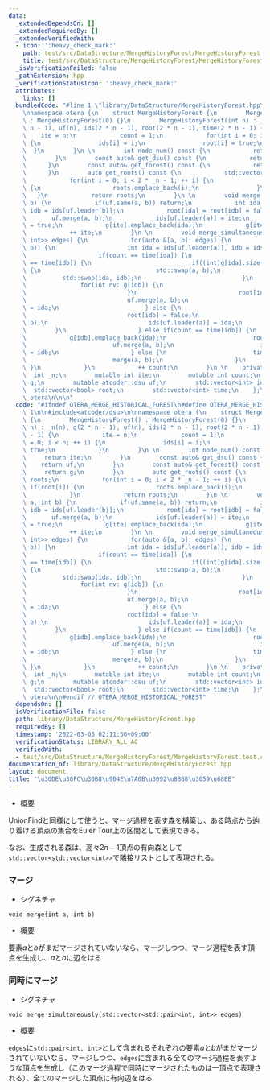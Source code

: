```yaml
---
data:
  _extendedDependsOn: []
  _extendedRequiredBy: []
  _extendedVerifiedWith:
  - icon: ':heavy_check_mark:'
    path: test/src/DataStructure/MergeHistoryForest/MergeHistoryForest.test.cpp
    title: test/src/DataStructure/MergeHistoryForest/MergeHistoryForest.test.cpp
  _isVerificationFailed: false
  _pathExtension: hpp
  _verificationStatusIcon: ':heavy_check_mark:'
  attributes:
    links: []
  bundledCode: "#line 1 \"library/DataStructure/MergeHistoryForest.hpp\"\n\n\n\n#include<atcoder/dsu>\n\
    \nnamespace otera {\n    struct MergeHistoryForest {\n        MergeHistoryForest()\
    \ : MergeHistoryForest(0) {}\n        MergeHistoryForest(int n) : _n(n), g(2 *\
    \ n - 1), uf(n), ids(2 * n - 1), root(2 * n - 1), time(2 * n - 1) {\n        \
    \    ite = n;\n            count = 1;\n            for(int i = 0; i < n; ++ i)\
    \ {\n                ids[i] = i;\n                root[i] = true;\n          \
    \  }\n        }\n \n        int node_num() const {\n            return ite;\n\
    \        }\n        const auto& get_dsu() const {\n            return uf;\n  \
    \      }\n        const auto& get_forest() const {\n            return g;\n  \
    \      }\n        auto get_roots() const {\n            std::vector<int> roots;\n\
    \            for(int i = 0; i < 2 * _n - 1; ++ i) {\n                if(root[i])\
    \ {\n                    roots.emplace_back(i);\n                }\n         \
    \   }\n            return roots;\n        }\n \n        void merge(int a, int\
    \ b) {\n            if(uf.same(a, b)) return;\n            int ida = ids[uf.leader(a)],\
    \ idb = ids[uf.leader(b)];\n            root[ida] = root[idb] = false;\n     \
    \       uf.merge(a, b);\n            ids[uf.leader(a)] = ite;\n            root[ite]\
    \ = true;\n            g[ite].emplace_back(ida);\n            g[ite].emplace_back(idb);\n\
    \            ++ ite;\n        }\n \n        void merge_simultaneously(std::vector<std::pair<int,\
    \ int>> edges) {\n            for(auto &[a, b]: edges) {\n                if(!uf.same(a,\
    \ b)) {\n                    int ida = ids[uf.leader(a)], idb = ids[uf.leader(b)];\n\
    \                    if(count == time[ida]) {\n                        if(count\
    \ == time[idb]) {\n                            if((int)g[ida].size() < (int)g[idb].size())\
    \ {\n                                std::swap(a, b);\n                      \
    \          std::swap(ida, idb);\n                            }\n             \
    \               for(int nv: g[idb]) {\n                                g[ida].emplace_back(nv);\n\
    \                            }\n                            root[idb] = false;\n\
    \                            uf.merge(a, b);\n                            ids[uf.leader(a)]\
    \ = ida;\n                        } else {\n                            g[ida].emplace_back(idb);\n\
    \                            root[idb] = false;\n                            uf.merge(a,\
    \ b);\n                            ids[uf.leader(a)] = ida;\n                \
    \        }\n                    } else if(count == time[idb]) {\n            \
    \            g[idb].emplace_back(ida);\n                        root[ida] = false;\n\
    \                        uf.merge(a, b);\n                        ids[uf.leader(a)]\
    \ = idb;\n                    } else {\n                        time[ite] = count;\n\
    \                        merge(a, b);\n                    }\n               \
    \ }\n            }\n            ++ count;\n        }\n \n    private:\n      \
    \  int _n;\n        mutable int ite;\n        mutable int count;\n        std::vector<std::vector<int>>\
    \ g;\n        mutable atcoder::dsu uf;\n        std::vector<int> ids;\n      \
    \  std::vector<bool> root;\n        std::vector<int> time;\n    };\n} // namespace\
    \ otera\n\n\n"
  code: "#ifndef OTERA_MERGE_HISTORICAL_FOREST\n#define OTERA_MERGE_HISTORICAL_FOREST\
    \ 1\n\n#include<atcoder/dsu>\n\nnamespace otera {\n    struct MergeHistoryForest\
    \ {\n        MergeHistoryForest() : MergeHistoryForest(0) {}\n        MergeHistoryForest(int\
    \ n) : _n(n), g(2 * n - 1), uf(n), ids(2 * n - 1), root(2 * n - 1), time(2 * n\
    \ - 1) {\n            ite = n;\n            count = 1;\n            for(int i\
    \ = 0; i < n; ++ i) {\n                ids[i] = i;\n                root[i] =\
    \ true;\n            }\n        }\n \n        int node_num() const {\n       \
    \     return ite;\n        }\n        const auto& get_dsu() const {\n        \
    \    return uf;\n        }\n        const auto& get_forest() const {\n       \
    \     return g;\n        }\n        auto get_roots() const {\n            std::vector<int>\
    \ roots;\n            for(int i = 0; i < 2 * _n - 1; ++ i) {\n               \
    \ if(root[i]) {\n                    roots.emplace_back(i);\n                }\n\
    \            }\n            return roots;\n        }\n \n        void merge(int\
    \ a, int b) {\n            if(uf.same(a, b)) return;\n            int ida = ids[uf.leader(a)],\
    \ idb = ids[uf.leader(b)];\n            root[ida] = root[idb] = false;\n     \
    \       uf.merge(a, b);\n            ids[uf.leader(a)] = ite;\n            root[ite]\
    \ = true;\n            g[ite].emplace_back(ida);\n            g[ite].emplace_back(idb);\n\
    \            ++ ite;\n        }\n \n        void merge_simultaneously(std::vector<std::pair<int,\
    \ int>> edges) {\n            for(auto &[a, b]: edges) {\n                if(!uf.same(a,\
    \ b)) {\n                    int ida = ids[uf.leader(a)], idb = ids[uf.leader(b)];\n\
    \                    if(count == time[ida]) {\n                        if(count\
    \ == time[idb]) {\n                            if((int)g[ida].size() < (int)g[idb].size())\
    \ {\n                                std::swap(a, b);\n                      \
    \          std::swap(ida, idb);\n                            }\n             \
    \               for(int nv: g[idb]) {\n                                g[ida].emplace_back(nv);\n\
    \                            }\n                            root[idb] = false;\n\
    \                            uf.merge(a, b);\n                            ids[uf.leader(a)]\
    \ = ida;\n                        } else {\n                            g[ida].emplace_back(idb);\n\
    \                            root[idb] = false;\n                            uf.merge(a,\
    \ b);\n                            ids[uf.leader(a)] = ida;\n                \
    \        }\n                    } else if(count == time[idb]) {\n            \
    \            g[idb].emplace_back(ida);\n                        root[ida] = false;\n\
    \                        uf.merge(a, b);\n                        ids[uf.leader(a)]\
    \ = idb;\n                    } else {\n                        time[ite] = count;\n\
    \                        merge(a, b);\n                    }\n               \
    \ }\n            }\n            ++ count;\n        }\n \n    private:\n      \
    \  int _n;\n        mutable int ite;\n        mutable int count;\n        std::vector<std::vector<int>>\
    \ g;\n        mutable atcoder::dsu uf;\n        std::vector<int> ids;\n      \
    \  std::vector<bool> root;\n        std::vector<int> time;\n    };\n} // namespace\
    \ otera\n\n#endif // OTERA_MERGE_HISTORICAL_FOREST"
  dependsOn: []
  isVerificationFile: false
  path: library/DataStructure/MergeHistoryForest.hpp
  requiredBy: []
  timestamp: '2022-03-05 02:11:56+09:00'
  verificationStatus: LIBRARY_ALL_AC
  verifiedWith:
  - test/src/DataStructure/MergeHistoryForest/MergeHistoryForest.test.cpp
documentation_of: library/DataStructure/MergeHistoryForest.hpp
layout: document
title: "\u30DE\u30FC\u30B8\u904E\u7A0B\u3092\u8868\u3059\u68EE"
---
```


- 概要

UnionFindと同様にして使うと、マージ過程を表す森を構築し、ある時点から辿り着ける頂点の集合をEuler Tour上の区間として表現できる。

なお、生成される森は、高々$2 n - 1$頂点の有向森として`std::vector<std::vector<int>>`で隣接リストとして表現される。

### マージ
- シグネチャ
```cp
void merge(int a, int b)
```

- 概要

要素$a$と$b$がまだマージされていないなら、マージしつつ、マージ過程を表す頂点を生成し、$a$と$b$に辺をはる

### 同時にマージ
- シグネチャ
```cp
void merge_simultaneously(std::vector<std::pair<int, int>> edges)
```

- 概要

`edges`に`std::pair<int, int>`として含まれるそれぞれの要素$a$と$b$がまだマージされていないなら、マージしつつ、`edges`に含まれる全てのマージ過程を表すような頂点を生成し（このマージ過程で同時にマージされたものは一頂点で表現される）、全てのマージした頂点に有向辺をはる
